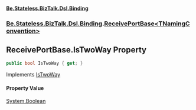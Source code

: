 #### [Be.Stateless.BizTalk.Dsl.Binding](README.md 'README')
### [Be.Stateless.BizTalk.Dsl.Binding](Be.Stateless.BizTalk.Dsl.Binding.md 'Be.Stateless.BizTalk.Dsl.Binding').[ReceivePortBase&lt;TNamingConvention&gt;](ReceivePortBase_TNamingConvention_.md 'Be.Stateless.BizTalk.Dsl.Binding.ReceivePortBase<TNamingConvention>')

## ReceivePortBase<TNamingConvention>.IsTwoWay Property

```csharp
public bool IsTwoWay { get; }
```

Implements [IsTwoWay](IReceivePort.IsTwoWay.md 'Be.Stateless.BizTalk.Dsl.Binding.IReceivePort.IsTwoWay')

#### Property Value
[System.Boolean](https://docs.microsoft.com/en-us/dotnet/api/System.Boolean 'System.Boolean')
